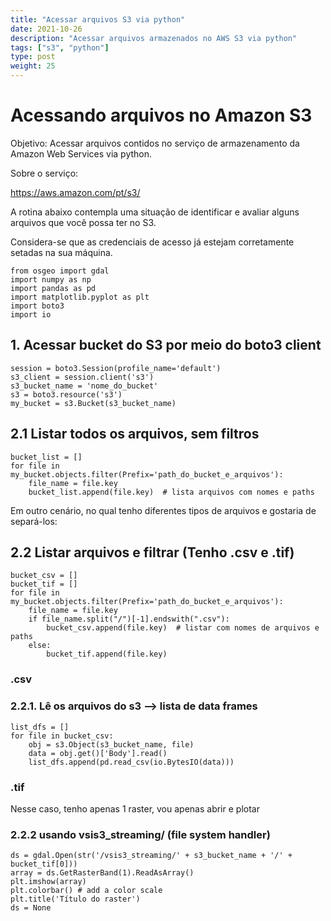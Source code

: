 ```yaml
---
title: "Acessar arquivos S3 via python"
date: 2021-10-26
description: "Acessar arquivos armazenados no AWS S3 via python"
tags: ["s3", "python"]
type: post
weight: 25
---
```


# Acessando arquivos no Amazon S3

Objetivo: Acessar arquivos contidos no serviço de armazenamento da Amazon
Web Services via python.

Sobre o serviço:

https://aws.amazon.com/pt/s3/

A rotina abaixo contempla uma situação de identificar e avaliar alguns arquivos
que você possa ter no S3. 

Considera-se que as credenciais de acesso já estejam corretamente setadas
na sua máquina.

```
from osgeo import gdal
import numpy as np
import pandas as pd
import matplotlib.pyplot as plt
import boto3
import io
```

## 1. Acessar bucket do S3 por meio do boto3 client

```
session = boto3.Session(profile_name='default')
s3_client = session.client('s3')
s3_bucket_name = 'nome_do_bucket'
s3 = boto3.resource('s3')
my_bucket = s3.Bucket(s3_bucket_name)
```

## 2.1 Listar todos os arquivos, sem filtros

```
bucket_list = []
for file in my_bucket.objects.filter(Prefix='path_do_bucket_e_arquivos'):
    file_name = file.key
    bucket_list.append(file.key)  # lista arquivos com nomes e paths
```

Em outro cenário, no qual tenho diferentes tipos de arquivos
e gostaria de separá-los:

## 2.2 Listar arquivos e filtrar (Tenho .csv e .tif)

```
bucket_csv = []
bucket_tif = []
for file in my_bucket.objects.filter(Prefix='path_do_bucket_e_arquivos'):
    file_name = file.key
    if file_name.split("/")[-1].endswith(".csv"):
        bucket_csv.append(file.key)  # listar com nomes de arquivos e paths
    else:
        bucket_tif.append(file.key)
```

### .csv

### 2.2.1. Lê os arquivos do s3 --> lista de data frames

```
list_dfs = []
for file in bucket_csv:
    obj = s3.Object(s3_bucket_name, file)
    data = obj.get()['Body'].read()
    list_dfs.append(pd.read_csv(io.BytesIO(data)))
```

### .tif

Nesse caso, tenho apenas 1 raster, vou apenas abrir e plotar

### 2.2.2 usando vsis3_streaming/ (file system handler)

```
ds = gdal.Open(str('/vsis3_streaming/' + s3_bucket_name + '/' + bucket_tif[0]))
array = ds.GetRasterBand(1).ReadAsArray()
plt.imshow(array)
plt.colorbar() # add a color scale
plt.title('Título do raster')
ds = None
```
